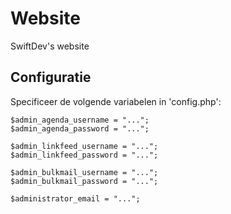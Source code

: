 # Website
SwiftDev's website

Configuratie
------------

Specificeer de volgende variabelen in 'config.php':

    $admin_agenda_username = "...";
    $admin_agenda_password = "...";

    $admin_linkfeed_username = "...";
    $admin_linkfeed_password = "...";

    $admin_bulkmail_username = "...";
    $admin_bulkmail_password = "...";

	$administrator_email = "...";
